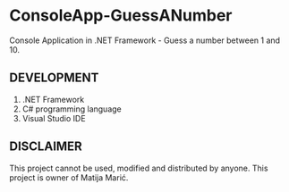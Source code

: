 # ConsoleApp-GuessANumber
Console Application in .NET Framework - Guess a number between 1 and 10.

## DEVELOPMENT
1. .NET Framework 
2. C# programming language
3. Visual Studio IDE

## DISCLAIMER
This project cannot be used, modified and distributed by anyone. This project is owner of Matija Marić.
